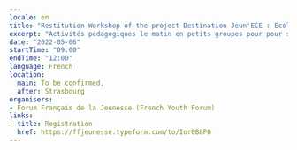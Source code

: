 ```yaml
---
locale: en
title: "Restitution Workshop of the project Destination Jeun'ECE : Ecologie, Citoyenneté, Europe"
excerpt: "Activités pédagogiques le matin en petits groupes pour pour se familiariser aux initiatives et dispositifs existants dans l’Union Européenne sur le logement, l’emploi, les mobilités et la consommation."
date: "2022-05-06"
startTime: "09:00"
endTime: "12:00"
language: French
location:
  main: To be confirmed,
  after: Strasbourg
organisers:
- Forum Français de la Jeunesse (French Youth Forum)
links:
- title: Registration
  href: https://ffjeunesse.typeform.com/to/Ior0B8P0
---
```

